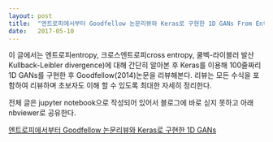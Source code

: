 ```yaml
---
layout: post
title:  "엔트로피에서부터 Goodfellow 논문리뷰와 Keras로 구현한 1D GANs From Entropy to GANs paper review and 1D GANs implementation in Keras"
date:   2017-05-10 
---
```

이 글에서는 엔트로피entropy, 크로스엔트로피cross entropy, 쿨벡-라이블러 발산Kullback-Leibler divergence)에 대해 간단히 알아본 후 
Keras를 이용해 100줄짜리 1D GANs를 구현한 후 Goodfellow(2014)논문을 리뷰해본다.
리뷰는 모든 수식을 포함하여 리뷰하며 초보자도 이해 할 수 있도록 최대한 자세히 정리한다.

전체 글은 jupyter notebook으로 작성되어 있어서 블로그에 바로 싣지 못하고 아래 nbviewer로 공유한다.

[엔트로피에서부터 Goodfellow 논문리뷰와 Keras로 구현한 1D GANs][gans]

[gans]: http://nbviewer.jupyter.org/github/metamath1/ml-simple-works/blob/master/GAN/GANs.ipynb 

